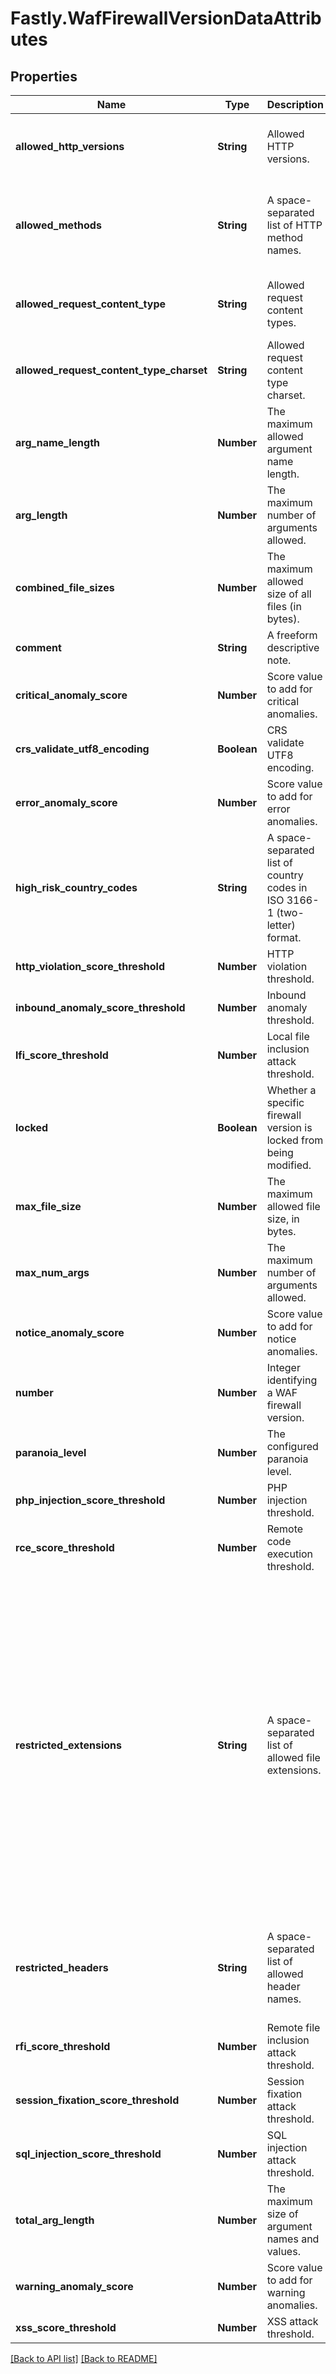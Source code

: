 # Fastly.WafFirewallVersionDataAttributes

## Properties

Name | Type | Description | Notes
------------ | ------------- | ------------- | -------------
**allowed_http_versions** | **String** | Allowed HTTP versions. | [optional] [default to &#39;HTTP/1.0 HTTP/1.1 HTTP/2&#39;]
**allowed_methods** | **String** | A space-separated list of HTTP method names. | [optional] [default to &#39;GET HEAD POST OPTIONS PUT PATCH DELETE&#39;]
**allowed_request_content_type** | **String** | Allowed request content types. | [optional] [default to &#39;application/x-www-form-urlencoded|multipart/form-data|text/xml|application/xml|application/x-amf|application/json|text/plain&#39;]
**allowed_request_content_type_charset** | **String** | Allowed request content type charset. | [optional] [default to &#39;utf-8|iso-8859-1|iso-8859-15|windows-1252&#39;]
**arg_name_length** | **Number** | The maximum allowed argument name length. | [optional] [default to 100]
**arg_length** | **Number** | The maximum number of arguments allowed. | [optional] [default to 400]
**combined_file_sizes** | **Number** | The maximum allowed size of all files (in bytes). | [optional] [default to 10000000]
**comment** | **String** | A freeform descriptive note. | [optional] 
**critical_anomaly_score** | **Number** | Score value to add for critical anomalies. | [optional] [default to 6]
**crs_validate_utf8_encoding** | **Boolean** | CRS validate UTF8 encoding. | [optional] 
**error_anomaly_score** | **Number** | Score value to add for error anomalies. | [optional] [default to 5]
**high_risk_country_codes** | **String** | A space-separated list of country codes in ISO 3166-1 (two-letter) format. | [optional] 
**http_violation_score_threshold** | **Number** | HTTP violation threshold. | [optional] 
**inbound_anomaly_score_threshold** | **Number** | Inbound anomaly threshold. | [optional] 
**lfi_score_threshold** | **Number** | Local file inclusion attack threshold. | [optional] 
**locked** | **Boolean** | Whether a specific firewall version is locked from being modified. | [optional] [default to false]
**max_file_size** | **Number** | The maximum allowed file size, in bytes. | [optional] [default to 10000000]
**max_num_args** | **Number** | The maximum number of arguments allowed. | [optional] [default to 255]
**notice_anomaly_score** | **Number** | Score value to add for notice anomalies. | [optional] [default to 4]
**number** | **Number** | Integer identifying a WAF firewall version. | [optional] [readonly] 
**paranoia_level** | **Number** | The configured paranoia level. | [optional] [default to 1]
**php_injection_score_threshold** | **Number** | PHP injection threshold. | [optional] 
**rce_score_threshold** | **Number** | Remote code execution threshold. | [optional] 
**restricted_extensions** | **String** | A space-separated list of allowed file extensions. | [optional] [default to &#39;.asa/ .asax/ .ascx/ .axd/ .backup/ .bak/ .bat/ .cdx/ .cer/ .cfg/ .cmd/ .com/ .config/ .conf/ .cs/ .csproj/ .csr/ .dat/ .db/ .dbf/ .dll/ .dos/ .htr/ .htw/ .ida/ .idc/ .idq/ .inc/ .ini/ .key/ .licx/ .lnk/ .log/ .mdb/ .old/ .pass/ .pdb/ .pol/ .printer/ .pwd/ .resources/ .resx/ .sql/ .sys/ .vb/ .vbs/ .vbproj/ .vsdisco/ .webinfo/ .xsd/ .xsx&#39;]
**restricted_headers** | **String** | A space-separated list of allowed header names. | [optional] [default to &#39;/proxy/ /lock-token/ /content-range/ /translate/ /if/&#39;]
**rfi_score_threshold** | **Number** | Remote file inclusion attack threshold. | [optional] 
**session_fixation_score_threshold** | **Number** | Session fixation attack threshold. | [optional] 
**sql_injection_score_threshold** | **Number** | SQL injection attack threshold. | [optional] 
**total_arg_length** | **Number** | The maximum size of argument names and values. | [optional] [default to 6400]
**warning_anomaly_score** | **Number** | Score value to add for warning anomalies. | [optional] 
**xss_score_threshold** | **Number** | XSS attack threshold. | [optional] 



[[Back to API list]](../../README.md#endpoints) [[Back to README]](../../README.md)
